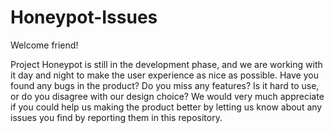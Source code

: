 # Honeypot-Issues
Welcome friend! 

Project Honeypot is still in the development phase, and we are working with it day and night to make the user experience as nice as possible. Have you found any bugs in the product? Do you miss any features? Is it hard to use, or do you disagree with our design choice? We would very much appreciate if you could help us making the product better by letting us know about any issues you find by reporting them in this repository.
